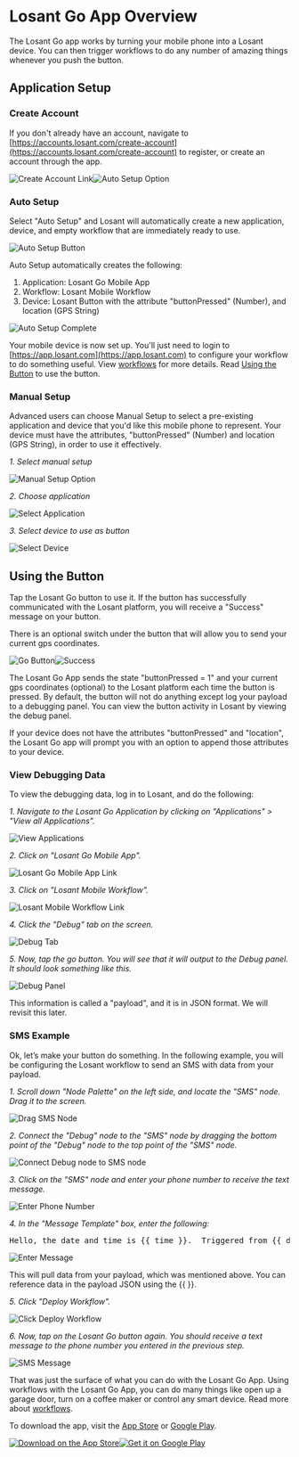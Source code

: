 # Losant Go App Overview

The Losant Go app works by turning your mobile phone into a Losant device. You can then trigger workflows to do any number of amazing things whenever you push the button.

## Application Setup

### Create Account

If you don't already have an account, navigate to [https://accounts.losant.com/create-account](https://accounts.losant.com/create-account) to register, or create an account through the app.

<div class="slim-image-container"><img src="/images/losant-go/sign-up-link.png" alt="Create Account Link" title="Create Account Link" /><img src="/images/losant-go/sign-up-screen.png" alt="Auto Setup Option" title="Auto Setup Option" /></div>

### Auto Setup

Select "Auto Setup" and Losant will automatically create a new application, device, and empty workflow that are immediately ready to use.

<div class="slim-image-container"><img src="/images/losant-go/auto-setup-button.png" alt="Auto Setup Button" title="Auto Setup Button" /></div>

Auto Setup automatically creates the following:

1. Application: Losant Go Mobile App
2. Workflow: Losant Mobile Workflow
3. Device: Losant Button with the attribute "buttonPressed" (Number), and location (GPS String)

<div class="slim-image-container"><img src="/images/losant-go/auto-setup-complete.png" alt="Auto Setup Complete" title="Auto Setup Complete" /></div>

Your mobile device is now set up. You'll just need to login to [https://app.losant.com](https://app.losant.com) to configure your workflow to do something useful.  View [workflows](/workflows/overview/) for more details.  Read [Using the Button](#using-the-button) to use the button.

### Manual Setup

Advanced users can choose Manual Setup to select a pre-existing application and device that you'd like this mobile phone to represent. Your device must have the attributes, "buttonPressed" (Number) and location (GPS String), in order to use it effectively.

*1. Select manual setup*

<div class="slim-image-container"><img src="/images/losant-go/manual-setup-link.png" alt="Manual Setup Option" title="Manual Setup Option" /></div>

*2. Choose application*

<div class="slim-image-container"><img src="/images/losant-go/select-application.png" alt="Select Application" title="Select Application" /></div>

*3. Select device to use as button*

<div class="slim-image-container"><img src="/images/losant-go/select-device.png" alt="Select Device" title="Select Device" /></div>

## Using the Button

Tap the Losant Go button to use it.  If the button has successfully communicated with the Losant platform, you will receive a "Success" message on your button.

There is an optional switch under the button that will allow you to send your current gps coordinates.

<div class="slim-image-container"><img src="/images/losant-go/go-button.png" alt="Go Button" title="Go Button" /><img src="/images/losant-go/go-button-success.png" alt="Success" title="Success" /></div>

The Losant Go App sends the state "buttonPressed = 1" and your current gps coordinates (optional) to the Losant platform each time the button is pressed.  By default, the button will not do anything except log your payload to a debugging panel. You can view the button activity in Losant by viewing the debug panel.

If your device does not have the attributes "buttonPressed" and "location", the Losant Go app will prompt you with an option to append those attributes to your device.

### View Debugging Data

To view the debugging data, log in to Losant, and do the following:

*1. Navigate to the Losant Go Application by clicking on "Applications" > "View all Applications".*

![View Applications](/images/losant-go/view-applications.png "View Applications")

*2. Click on "Losant Go Mobile App".*

![Losant Go Mobile App Link](/images/losant-go/losant-go-app-link.png "Losant Go Mobile App Link")

*3. Click on "Losant Mobile Workflow".*

![Losant Mobile Workflow Link](/images/losant-go/losant-mobile-workflow-link.png "Losant Mobile Workflow Link")

*4. Click the "Debug" tab on the screen.*

![Debug Tab](/images/losant-go/debug-tab.png "Debug Tab")

*5. Now, tap the go button.  You will see that it will output to the Debug panel.  It should look something like this.*

![Debug Panel](/images/losant-go/debug-panel.png "Debug Panel")

This information is called a "payload", and it is in JSON format.  We will revisit this later.

### SMS Example

Ok, let’s make your button do something.  In the following example, you will be configuring the Losant workflow to send an SMS with data from your payload.

*1. Scroll down "Node Palette" on the left side, and locate the "SMS" node. Drag it to the screen.*

![Drag SMS Node](/images/losant-go/drag-sms-node.png "Drag SMS Node")

*2. Connect the "Debug" node to the "SMS" node by dragging the bottom point of the "Debug" node to the top point of the "SMS" node.*

![Connect Debug node to SMS node](/images/losant-go/connect-debug-sms.png "Connect Debug node to SMS node")

*3. Click on the "SMS" node and enter your phone number to receive the text message.*

![Enter Phone Number](/images/losant-go/enter-phone-number.png "Enter Phone Number")

*4. In the "Message Template" box, enter the following:*

<pre>Hello, the date and time is {{ time }}.  Triggered from {{ deviceName }} at http://maps.google.com?q={{ data.location }}</pre>

![Enter Message](/images/losant-go/enter-message.png "Enter Message")

This will pull data from your payload, which was mentioned above.  You can reference data in the payload JSON using the {{ }}.

*5. Click "Deploy Workflow".*

![Click Deploy Workflow](/images/losant-go/deploy-workflow.png "Click Deploy Workflow")

*6. Now, tap on the Losant Go button again.  You should receive a text message to the phone number you entered in the previous step.*

<div class="slim-image-container"><img src="/images/losant-go/sms-message.png" alt="SMS Message" title="SMS Message" /></div>

That was just the surface of what you can do with the Losant Go App.  Using workflows with the Losant Go App, you can do many things like open up a garage door, turn on a coffee maker or control any smart device.  Read more about [workflows](/workflows/overview/).


To download the app, visit the [App Store](https://itunes.apple.com/us/app/losant-go/id1112244753?mt=8
) or [Google Play](https://play.google.com/store/apps/details?id=com.losant.goapp).

<div class="badge-image-container"><a href="https://itunes.apple.com/us/app/losant-go/id1112244753?mt=8"><img src="/images/losant-go/app-store-badge.png" alt="Download on the App Store" title="Download on the App Store" /></a><a href="https://play.google.com/store/apps/details?id=com.losant.goapp&hl=en"><img src="/images/losant-go/google-play-badge.png" alt="Get it on Google Play" title="Get it on Google Play" /></a></div>
